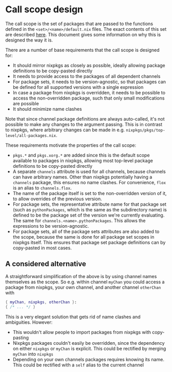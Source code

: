 # Call scope design

The call scope is the set of packages that are passed to the functions defined in the `<set>/<name>/default.nix` files. The exact contents of this set are described [here](../channel-construction.md#call-scope). This document gives some information on why this is designed the way it is.

There are a number of base requirements that the call scope is designed for:
- It should mirror nixpkgs as closely as possible, ideally allowing package definitions to be copy-pasted directly
- It needs to provide access to the packages of all dependent channels
- For package sets, it needs to be version-agnostic, so that packages can be defined for all supported versions with a single expression
- In case a package from nixpkgs is overridden, it needs to be possible to access the non-overridden package, such that only small modifications are possible
- It should minimize name clashes

Note that since channel package definitions are always auto-called, it's not possible to make any changes to the argument passing. This is in contrast to nixpkgs, where arbitrary changes can be made in e.g. `nixpkgs/pkgs/top-level/all-packages.nix`.

These requirements motivate the properties of the call scope:
- `pkgs.*` and `pkgs.xorg.*` are added since this is the default scope available to packages in nixpkgs, allowing most top-level package definitions to be copy-pasted directly
- A separate `channels` attribute is used for all channels, because channels can have arbitrary names. Other than nixpkgs potentially having a `channels` package, this ensures no name clashes. For convenience, `flox` is an alias to `channels.flox`.
- The name of the package itself is set to the non-overridden version of it, to allow overrides of the previous version.
- For package sets, the representative attribute name for that package set (such as `pythonPackages`, which is the same as the subdirectory name) is defined to be the package set of the version we're currently evaluating. The same for `channels.<name>.pythonPackages`. This allows the expressions to be version-agnostic.
- For package sets, all of the package sets attributes are also added to the scope, because the same is done for all package set scopes in nixpkgs itself. This ensures that package set package definitions can by copy-pasted in most cases.

## A considered alternative

A straightforward simplification of the above is by using channel names themselves as the scope. So e.g. within channel `myChan` you could access a package from nixpkgs, your own channel, and another channel `otherChan` with

```nix
{ myChan, nixpkgs, otherChan }:
{ /* ... */ }
```

This is a very elegant solution that gets rid of name clashes and ambiguities. However:
- This wouldn't allow people to import packages from nixpkgs with copy-pasting
- Nixpkgs packages couldn't easily be overridden, since the dependency on either `nixpkgs` or `myChan` is explicit. This could be rectified by merging `myChan` into `nixpkgs`
- Depending on your own channels packages requires knowing its name. This could be rectified with a `self` alias to the current channel

